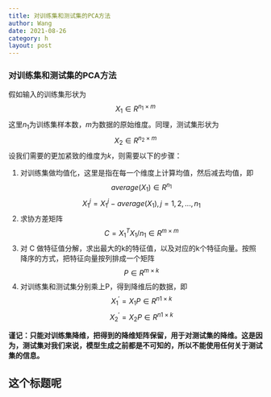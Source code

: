```yaml
---
title: 对训练集和测试集的PCA方法
author: Wang
date: 2021-08-26
category: h
layout: post
---
```


### 对训练集和测试集的PCA方法

假如输入的训练集形状为 $$ X_{1}\in R^{n_{1} \times m} $$
这里$n_{1}$为训练集样本数，$m$为数据的原始维度。同理，测试集形状为
$$X_{2} \in R^{n_{2}\times m}$$
设我们需要的更加紧致的维度为$k$，则需要以下的步骤：

 1. 对训练集做均值化，这里是指在每一个维度上计算均值，然后减去均值，即
    $$average(X_{1}) \in R^{n_{1}}$$
    $$ X_{1}^{j} = X_{1}^{j}-average(X_{1})  ,  j=1,2,...,n_{1}$$
2. 求协方差矩阵 $$C = X_{1}^{T}X_{1}/n_{1} \in R^{m\times m}$$ 
3. 对 C 做特征值分解，求出最大的k的特征值，以及对应的k个特征向量。按照降序的方式，把特征向量按列排成一个矩阵$$P \in R^{m\times k}$$
4. 对训练集和测试集分别乘上P，得到降维后的数据，即
   $$X_{1}^{'} = X_{1}P\in R^{n{1}\times k}$$
   $$X_{2}^{'} = X_{2}P\in R^{n{1}\times k}$$

**谨记：只能对训练集降维，把得到的降维矩阵保留，用于对测试集的降维。这是因为，测试集对我们来说，模型生成之前都是不可知的，所以不能使用任何关于测试集的信息。**

## 这个标题呢
